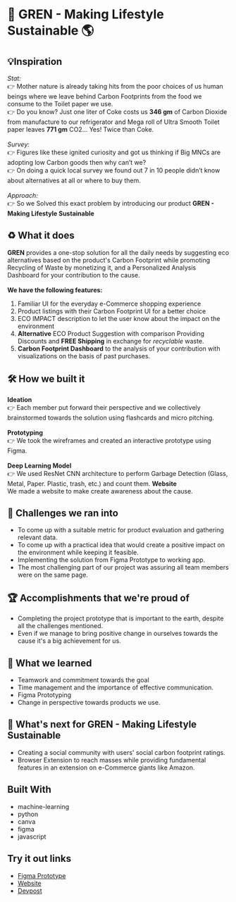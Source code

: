 # 🌳 GREN - Making Lifestyle Sustainable 🌎

## 💡Inspiration
_Stat:_ <br/> 
👉 Mother nature is already taking hits from the poor choices of us human beings where we leave behind Carbon Footprints from the food we consume to the Toilet paper we use. <br/>
👉 Do you know? Just one liter of Coke costs us **346 gm** of Carbon Dioxide from manufacture to our refrigerator and Mega roll of Ultra Smooth Toilet paper leaves **771 gm** CO2… Yes! Twice than Coke.  <br/>
<br/>
_Survey:_ <br/> 
👉 Figures like these ignited curiosity and got us thinking if Big MNCs are adopting low Carbon goods then why can’t we?  <br/>
👉 On doing a quick local survey we found out 7 in 10 people didn’t know about alternatives at all or where to buy them. <br/>
<br/>
_Approach:_ <br/> 
👉 So we Solved this exact problem by introducing our product **GREN -  Making Lifestyle Sustainable** <br/>

## ♻️ What it does
**GREN** provides a one-stop solution for all the daily needs by suggesting eco alternatives based on the product's Carbon Footprint while promoting Recycling of Waste by monetizing it, and a Personalized Analysis Dashboard for your contribution to the cause.
<br/><br/>
**We have the following features:** <br/>
1. Familiar UI for the everyday e-Commerce shopping experience<br/>
2. Product listings with their Carbon Footprint UI for a better choice <br/>
3. ECO IMPACT description to let the user know about the impact on the environment <br/>
4. **Alternative** ECO Product Suggestion with comparison
Providing Discounts and **FREE Shipping** in exchange for _recyclable_ waste. 
5. **Carbon Footprint Dashboard** to the analysis of your contribution with visualizations on the basis of past purchases.

## 🛠️ How we built it
**Ideation** <br/>
👉 Each member put forward their perspective and we collectively brainstormed towards the solution using flashcards and micro pitching. <br/><br/>
**Prototyping** <br/>
👉 We took the wireframes and created an interactive prototype using Figma. <br/><br/>
**Deep Learning Model** <br/>
👉 We used ResNet CNN architecture to perform Garbage Detection (Glass, Metal, Paper. Plastic, trash, etc.) and count them.
**Website** <br/>
We made a website to make create awareness about the cause. <br/>

## 🗻 Challenges we ran into
* To come up with a suitable metric for product evaluation and gathering relevant data.<br/>
* To come up with a practical idea that would create a positive impact on the environment while keeping it feasible.<br/>
* Implementing the solution from Figma Prototype to working app. <br/>
* The most challenging part of our project was assuring all team members were on the same page. <br/>

## 🏆 Accomplishments that we're proud of
* Completing the project prototype that is important to the earth, despite all the challenges mentioned.  <br/>
* Even if we manage to bring positive change in ourselves towards the cause it's a big achievement for us. <br/>
 
## 📖 What we learned
* Teamwork and commitment towards the goal <br/>
* Time management and the importance of effective communication. <br/>
* Figma Prototyping <br/>
* Change in perspective towards products we use. <br/>

## 🚀 What's next for GREN - Making Lifestyle Sustainable
* Creating a social community with users' social carbon footprint ratings.
* Browser Extension to reach masses while providing fundamental features in an extension on e-Commerce giants like Amazon.

## Built With
- machine-learning
- python
- canva
- figma
- javascript

## Try it out links
* <a href="https://www.figma.com/proto/a5BSFM3Kf4V5yrzVBh9yHg/VR1?node-id=2%3A821&scaling=scale-down&page-id=0%3A1&starting-point-node-id=2%3A821">Figma Prototype</a>
* <a href="https://purnachandramansingh.github.io/Gren-Hack-Cambridge-Atlas/">Website</a>
* <a href="https://devpost.com/software/gren-making-lifestyle-sustainable">Devpost</a>
